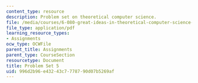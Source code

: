 ```yaml
---
content_type: resource
description: Problem set on theoretical computer science.
file: /media/courses/6-080-great-ideas-in-theoretical-computer-science-spring-2008/996d2b96e43243c7778790d07b5269af_ps5.pdf
file_type: application/pdf
learning_resource_types:
- Assignments
ocw_type: OCWFile
parent_title: Assignments
parent_type: CourseSection
resourcetype: Document
title: Problem Set 5
uid: 996d2b96-e432-43c7-7787-90d07b5269af
---
```

